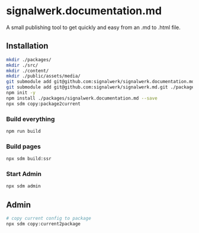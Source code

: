 # signalwerk.documentation.md

A small publishing tool to get quickly and easy from an .md to .html file.

## Installation

```bash
mkdir ./packages/
mkdir ./src/
mkdir ./content/
mkdir ./public/assets/media/
git submodule add git@github.com:signalwerk/signalwerk.documentation.md.git ./packages/signalwerk.documentation.md
git submodule add git@github.com:signalwerk/signalwerk.md.git ./packages/signalwerk.md
npm init -y
npm install ./packages/signalwerk.documentation.md --save
npx sdm copy:package2current
```

### Build everything

```bash
npm run build
```

### Build pages

```bash
npx sdm build:ssr
```

### Start Admin

```bash
npx sdm admin
```

## Admin

```bash
# copy current config to package
npx sdm copy:current2package
```

